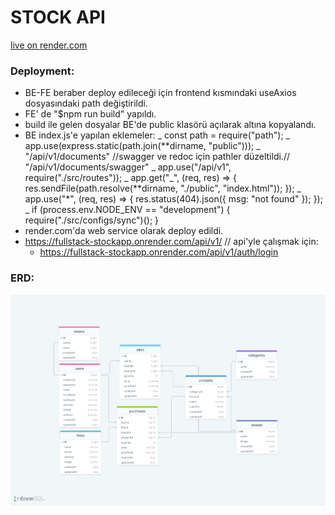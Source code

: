 # STOCK API

[live on render.com](https://fullstack-stockapp.onrender.com)

### Deployment:

- BE-FE beraber deploy edileceği için frontend kısmındaki useAxios dosyasındaki path değiştirildi.
- FE' de "$npm run build" yapıldı.
- build ile gelen dosyalar BE'de public klasörü açılarak altına kopyalandı.
- BE index.js'e yapılan eklemeler:
  _ const path = require("path");
  _ app.use(express.static(path.join(**dirname, "public")));
  _ "/api/v1/documents" //swagger ve redoc için pathler düzeltildi.// "/api/v1/documents/swagger"
  _ app.use("/api/v1", require("./src/routes"));
  _ app.get("_", (req, res) => {
  res.sendFile(path.resolve(**dirname, "./public", "index.html"));
  });
  _ app.use("*", (req, res) => {
  res.status(404).json({ msg: "not found" });
  }); 
  _ if (process.env.NODE_ENV == "development") {
  require("./src/configs/sync")();
  }
- render.com'da web service olarak deploy edildi.
- https://fullstack-stockapp.onrender.com/api/v1/ // api'yle çalışmak için:
  - https://fullstack-stockapp.onrender.com/api/v1/auth/login

### ERD:

![ERD](./erdStockAPI.png)
